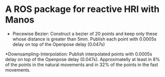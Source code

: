 # A ROS package for reactive HRI with Manos

* Piecewise Bezier: Construct a bezier of 20 points and keep only these whose distance is greater than 5mm. Publish each point
with 0.0005s delay on top of the Openpose delay (0.047s)

*Downsampling-Interpolation: Publish interpolated points with 0.0005s delay on top of the Openpose delay (0.047s). Approximatelly
at least in 8% of the points in the natural movements and in 32% of the points in the fast movements.
